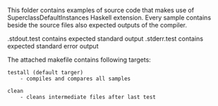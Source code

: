 This folder contains examples of source code that makes use of 
SuperclassDefaultInstances Haskell extension. Every sample contains beside the
source files also expected outputs of the compiler.

.stdout.test contains expected standard output 
.stderr.test contains expected standard error output

The attached makefile contains following targets:

	testall (default targer)
	    - compiles and compares all samples

	clean
	    - cleans intermediate files after last test
